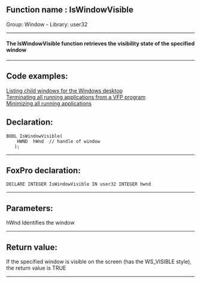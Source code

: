 
## Function name : IsWindowVisible
Group: Window - Library: user32    
***  


#### The IsWindowVisible function retrieves the visibility state of the specified window
***  


## Code examples:
[Listing child windows for the Windows desktop](../../samples/sample_027.md)  
[Terminating all running applications from a VFP program](../../samples/sample_243.md)  
[Minimizing all running applications](../../samples/sample_244.md)  

## Declaration:
```foxpro  
BOOL IsWindowVisible(
    HWND  hWnd 	// handle of window
   );  
```  
***  


## FoxPro declaration:
```foxpro  
DECLARE INTEGER IsWindowVisible IN user32 INTEGER hwnd  
```  
***  


## Parameters:
hWnd
Identifies the window  
***  


## Return value:
If the specified window is visible on the screen (has the WS_VISIBLE style), the return value is TRUE  
***  

